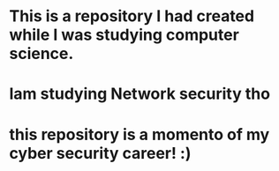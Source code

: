# This is a repository I had created while I was studying computer science. 
# Iam studying Network security tho 
# this repository is a momento of my cyber security career! :)
